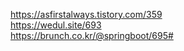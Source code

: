 https://asfirstalways.tistory.com/359 <br>
https://wedul.site/693 <br>
https://brunch.co.kr/@springboot/695# <br>
